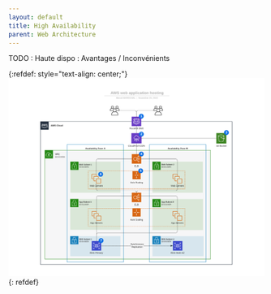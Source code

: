 ```yaml
---
layout: default
title: High Availability
parent: Web Architecture
---
```


TODO :  Haute dispo  : Avantages / Inconvénients

{:refdef: style="text-align: center;"}
<img src="/images/HA-3-tiers-webapp.png" width="600px">
{: refdef}